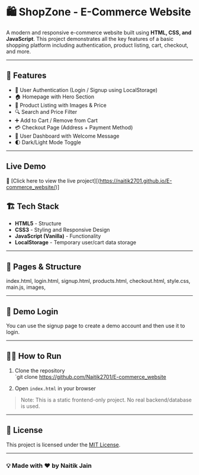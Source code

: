 # 🛍️ ShopZone - E-Commerce Website

A modern and responsive e-commerce website built using **HTML, CSS, and JavaScript**. This project demonstrates all the key features of a basic shopping platform including authentication, product listing, cart, checkout, and more.

---

## 📁 Features

- 🔐 User Authentication (Login / Signup using LocalStorage)
- 🏠 Homepage with Hero Section
- 🛒 Product Listing with Images & Price
- 🔍 Search and Price Filter
- ➕ Add to Cart / Remove from Cart
- 💳 Checkout Page (Address + Payment Method)
- 👤 User Dashboard with Welcome Message
- 🌓 Dark/Light Mode Toggle

---
## Live Demo
🔗 [Click here to view the live project][(https://naitik2701.github.io/E-commerce_website/)]



## 🏗️ Tech Stack

- **HTML5** - Structure
- **CSS3** - Styling and Responsive Design
- **JavaScript (Vanilla)** - Functionality
- **LocalStorage** - Temporary user/cart data storage

---

## 🚀 Pages & Structure

index.html,
login.html,
signup.html,
products.html,
checkout.html,
style.css,
main.js,
images,


---

## 🧪 Demo Login

You can use the signup page to create a demo account and then use it to login.

---

## 🧑‍💻 How to Run

1. Clone the repository  
   `git clone https://github.com/Naitik2701/E-commerce_website

2. Open `index.html` in your browser

> Note: This is a static frontend-only project. No real backend/database is used.



---

## 📄 License

This project is licensed under the [MIT License](LICENSE).

---

### 💡 Made with ❤️ by Naitik Jain



